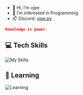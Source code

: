 - 👋 Hi, I’m vjpe
- 👀 I’m interested in Programming
- 📫 Discord: [vjpe.py](https://discord.com/users/1214661946100551711)

```json
Knowledge is power.
```

## 💻 Tech Skills
![My Skills](https://skillicons.dev/icons?i=py,bots,vscode,powershell,sqlite)

## 📕 Learning
![Learning](https://skillicons.dev/icons?i=cpp,nodejs&theme=light)

